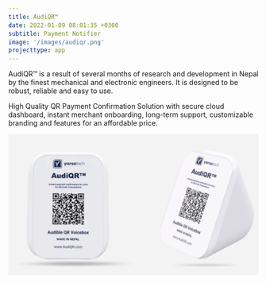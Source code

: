 ```yaml
---
title: AudiQR™
date: 2022-01-09 08:01:35 +0300
subtitle: Payment Notifier
image: '/images/audiqr.png'
projecttype: app
---
```


AudiQR™ is a result of several months of research and development in Nepal by the finest mechanical and electronic engineers. It is designed to be robust, reliable and easy to use.

High Quality QR Payment Confirmation Solution with secure cloud dashboard, instant merchant onboarding, long-term support, customizable branding and features for an affordable price.

![routerups](/images/audiqr.png)
